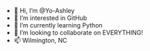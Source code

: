 - 👋 Hi, I’m @Yo-Ashley
- 👀 I’m interested in GitHub
- 🌱 I’m currently learning Python
- 💞️ I’m looking to collaborate on EVERYTHING!
- 📫 Wilmington, NC
